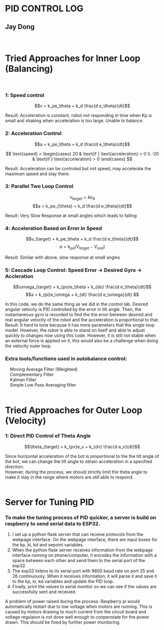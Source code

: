 #  PID CONTROL LOG
## Jay Dong
<br>

# Tried Approaches for Inner Loop (Balancing)
<br>

### 1: Speed control

$$v = k_pe_\theta + k_d \frac{d e_\theta}{dt}$$

Result: Acceleration is constant, robot not responding in time when Kp is small and shaking when acceleration is too large. Unable to balance. 

### 2: Acceleration Control

$$a = k_pe_\theta + k_d \frac{d e_\theta}{dt}$$

$$
\text{speed} = 
\begin{cases} 
20 & \text{if } \text{acceleration} < 0 \\
-20 & \text{if } \text{acceleration} > 0
\end{cases}
$$

Result: Acceleration can be controled but not speed, may accelerate the maximum speed and stay there.

### 3: Parallel Two Loop Control

$$v_{target} = ke_\theta$$
$$a = k_pe_{\theta} + k_d \frac{d e_\theta}{dt}$$

Result: Very Slow Response at small angles which leads to falling

### 4: Acceleration Based on Error in Speed

$$v_{target} = k_pe_\theta + k_d \frac{d e_\theta}{dt}$$
$$a = k_{pa}(V_{target} - V_{real}) $$

Result: Similar with above, slow response at small angles

### 5: Cascade Loop Control:  Speed Error &rarr; Desired Gyro &rarr; Accleration

$$\omega_{target} = k_{po}e_\theta + k_{do} \frac{d e_\theta}{dt}$$
$$a = k_{pi}e_\omega + k_{di} \frac{d e_\omega}{dt} $$

In this code, we do the same thing as we did in the control lab. Desired angular velocity is PID controlled by the error in tilt angle. Then, the instantaneous gyro is recorded to find the the error between desired and real angular velocity of the robot and the acceleration is proportional to that. <br>
Result: It hard to tune because it has more parameters that the single loop model. However, the robot is able to stand on itself and able to adjust quickly to changes now using this code. However, it is still not stable when an external force is applied on it, this would also be a challenge when doing the velocity outer loop. 

### Extra tools/functions used in autobalance control:
&nbsp;&nbsp;&nbsp;&nbsp;Moving Average Filter (Weighted)  
&nbsp;&nbsp;&nbsp;&nbsp;Complementary Filter  
&nbsp;&nbsp;&nbsp;&nbsp;Kalman Filter  
&nbsp;&nbsp;&nbsp;&nbsp;Simple Low Pass Averaging filter  
<br>


# Tried Approaches for Outer Loop (Velocity)

### 1: Direct PID Control of Theta Angle

$$\theta_{target} = k_{pv}e_v + k_{dv} \frac{d e_v}{dt}$$

Since horizontal acceleration of the bot is proportional to the the tilt angle of the bot, we can change the tilt angle to obtain acceleration in a specified direction.  
However, during the process, we should strictly limit the theta angle to make it stay in the range where motors are still able to respond. 
<br><br>

# Server for Tuning PID
### To make the tuning process of PID quicker, a server is build on raspberry to send serial data to ESP32. 
1. I set up a python flask server that can receive protocols from the webpage interface. On the webpage interface, there are input boxes for the kp, ki, kd and sepoint variables. 
2. When the python flask server receives information from the webpage interface running on phone/computer, it encodes the information with a space between each other and send them to the serial port of the esp32. 
3. The esp32 listens to its serial port with 9600 baud rate on port 25 and 26 continuously. When it receives information, it will parse it and save it to the kp, ki, kd variables and update the PID loop.
4. Finally, print the values to serial monitor so we can see if the values are successfully sent and received. 

A problem of power raised during the process. Raspberry pi would automatically restart due to low voltage when motors are running. This is caused by motors drawing to much current from the circuit board and voltage regulaion is not done well enough to conpenstate for the power drawn. This should be fixed by further power monitoring. 








